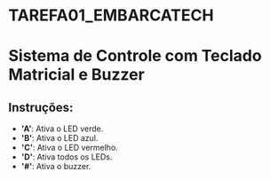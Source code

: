 # TAREFA01_EMBARCATECH

# Sistema de Controle com Teclado Matricial e Buzzer

## Instruções:

- **'A'**: Ativa o LED verde.
- **'B'**: Ativa o LED azul.
- **'C'**: Ativa o LED vermelho.
- **'D'**: Ativa todos os LEDs.
- **'#'**: Ativa o buzzer.